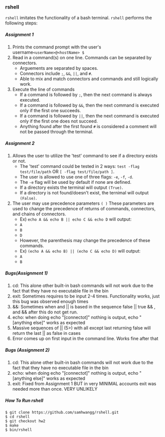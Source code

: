 ### rshell
`rshell` imitates the functionality of a bash terminal. `rshell` performs the following steps:

##### Assignment 1

1. Prints the command prompt with the user's username`<userName>@<hostName> $` 
2. Read in a command(s) on one line. Commands can be separated by connectors.
	- Arguements are separated by spaces.
	- Connectors include `;`, `&&`, `||`, and `#`.
	- Able to mix and match connectors and commands and still logically work.
3. Execute the line of commands
	- If a command is followed by `;`, then the next command is always executed.
	- If a command is followed by `&&`, then the next command is executed only if the first one succeeds.
	- If a command is followed by `||`, then the next command is executed only if the first one does not succeed.
	- Anything found after the first found `#` is considered a comment will not be passed through the terminal.

##### Assignment 2

1. Allows the user to utilize the 'test' command to see if a directory exists or not.
	- The 'test' command could be tested in 2 ways: `test -flag test/file/path` OR `[ -flag test/file/path ]`.
	- The user is allowed to use one of three flags: `-e`, `-f`, `-d`.
	- The `-e` flag will be used by default if none are defined.
	- If a directory exists the terminal will output `(True)`.
	- If a directory is not found/doesn't exist, the ternimal will output `(False)`.
2. The user may use precedence parameters `( )` These parameters are used to change the precedence of returns of commands, connectors, and chains of connectors.
	- Ex) `echo A && echo B || echo C && echo D` will output:
	- `A`
	- `B`
	- `D`
	- However, the parenthesis may change the precedence of these commands.
	- Ex) `(echo A && echo B) || (echo C && echo D)` will output:
	- `A`
	- `B`

##### Bugs(Assignment 1)

1. cd: This alone other built-in bash commands will not work due to the fact that they have no executable file in the bin
2. exit: Sometimes requires to be input 2-4 times. Functionality works, just this bug was observed enough times 
3. &&: Sometimes when and || is based in the sequence false || true && , and && after this do not get run.
4. echo: when doing echo "[connectot]" nothing is output, echo " [anything else]" works as expected
5. Massive sequences of || (5>) with all except last returning false will return the last || as false in cases
6. Error comes up on first input in the command line. Works fine after that

##### Bugs (Assignment 2)
1. cd: This alone other built-in bash commands will not work due to the fact that they have no executable file in the bin
2. echo: when doing echo "[connectot]" nothing is output, echo " [anything else]" works as expected
3. exit: Fixed from Assignment 1 BUT in very MINIMAL accounts exit was needed more than once. VERY UNLIKELY

##### How To Run rshell
```
$ git clone https://github.com/samhwangg/rshell.git
$ cd rshell
$ git checkout hw2
$ make
$ bin/rshell
```
